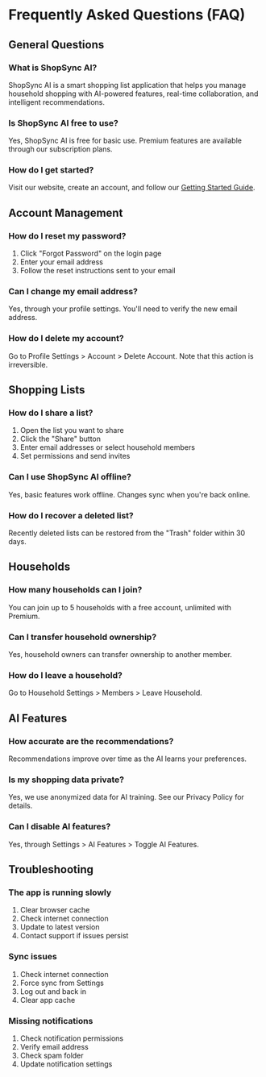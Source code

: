 # Frequently Asked Questions (FAQ)

## General Questions

### What is ShopSync AI?
ShopSync AI is a smart shopping list application that helps you manage household shopping with AI-powered features, real-time collaboration, and intelligent recommendations.

### Is ShopSync AI free to use?
Yes, ShopSync AI is free for basic use. Premium features are available through our subscription plans.

### How do I get started?
Visit our website, create an account, and follow our [Getting Started Guide](./getting-started.md).

## Account Management

### How do I reset my password?
1. Click "Forgot Password" on the login page
2. Enter your email address
3. Follow the reset instructions sent to your email

### Can I change my email address?
Yes, through your profile settings. You'll need to verify the new email address.

### How do I delete my account?
Go to Profile Settings > Account > Delete Account. Note that this action is irreversible.

## Shopping Lists

### How do I share a list?
1. Open the list you want to share
2. Click the "Share" button
3. Enter email addresses or select household members
4. Set permissions and send invites

### Can I use ShopSync AI offline?
Yes, basic features work offline. Changes sync when you're back online.

### How do I recover a deleted list?
Recently deleted lists can be restored from the "Trash" folder within 30 days.

## Households

### How many households can I join?
You can join up to 5 households with a free account, unlimited with Premium.

### Can I transfer household ownership?
Yes, household owners can transfer ownership to another member.

### How do I leave a household?
Go to Household Settings > Members > Leave Household.

## AI Features

### How accurate are the recommendations?
Recommendations improve over time as the AI learns your preferences.

### Is my shopping data private?
Yes, we use anonymized data for AI training. See our Privacy Policy for details.

### Can I disable AI features?
Yes, through Settings > AI Features > Toggle AI Features.

## Troubleshooting

### The app is running slowly
1. Clear browser cache
2. Check internet connection
3. Update to latest version
4. Contact support if issues persist

### Sync issues
1. Check internet connection
2. Force sync from Settings
3. Log out and back in
4. Clear app cache

### Missing notifications
1. Check notification permissions
2. Verify email address
3. Check spam folder
4. Update notification settings
